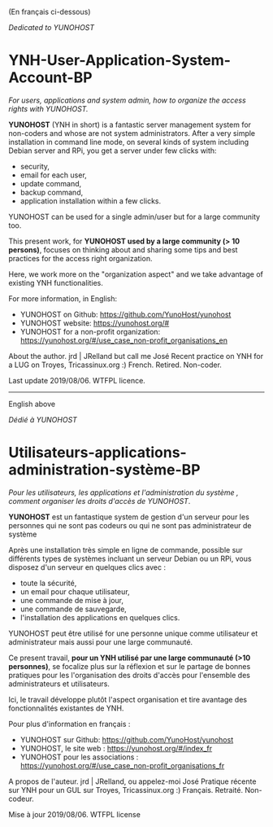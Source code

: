 (En français ci-dessous)

*Dedicated to YUNOHOST*

# YNH-User-Application-System-Account-BP
*For users, applications and system admin, how to organize the access rights with YUNOHOST.*

**YUNOHOST** (YNH in short) is a fantastic server management system for non-coders and whose are not system administrators.
After a very simple installation in command line mode, on several kinds of system including Debian server and RPi, 
you get a server under few clicks with:
- security, 
- email for each user, 
- update command, 
- backup command,
- application installation within a few clicks.

YUNOHOST can be used for a single admin/user but for a large community too.

This present work, for **YUNOHOST used by a large community (> 10 persons)**, focuses on thinking about and sharing some tips and best practices for the access right organization.

Here, we work more on the "organization aspect" and we take advantage of existing YNH functionalities.

For more information, in English:
- YUNOHOST on Github: https://github.com/YunoHost/yunohost
- YUNOHOST website: https://yunohost.org/#
- YUNOHOST for a non-profit organization: https://yunohost.org/#/use_case_non-profit_organisations_en

About the author.
jrd | JRelland but call me José
Recent practice on YNH for a LUG on Troyes, Tricassinux.org :)
French. Retired. Non-coder.

Last update 2019/08/06. WTFPL licence.

---------------------------------------------------------------------------------------------------------------------------------------
English above

*Dédié à YUNOHOST*

# Utilisateurs-applications-administration-système-BP
*Pour les utilisateurs, les applications et l'administration du système , comment organiser les droits d'accès de YUNOHOST*.

**YUNOHOST** est un fantastique system de gestion d'un serveur pour les personnes qui ne sont pas codeurs ou qui ne sont pas administrateur de système 

Après une installation très simple en ligne de commande, possible sur différents types de systèmes incluant un serveur Debian ou un RPi, vous disposez d'un serveur en quelques clics avec :
- toute la sécurité,
- un email pour chaque utilisateur,
- une commande de mise à jour,
- une commande de sauvegarde,
- l'installation des applications en quelques clics.

YUNOHOST peut être utilisé for une personne unique comme utilisateur et administrateur mais aussi pour une large communauté.

Ce present travail, **pour un YNH utilisé par une large communauté (>10 personnes)**, se focalize plus sur la réflexion et sur le partage de bonnes pratiques pour les l'organisation des droits d'accès pour l'ensemble des administrateurs et utilisateurs.

Ici, le travail développe plutôt l'aspect organisation et tire avantage des fonctionnalités existantes de YNH.

Pour plus d'information en français :
- YUNOHOST sur Github: https://github.com/YunoHost/yunohost
- YUNOHOST, le site web : https://yunohost.org/#/index_fr 
- YUNOHOST pour les associations : https://yunohost.org/#/use_case_non-profit_organisations_fr

A propos de l'auteur. 
jrd | JRelland, ou appelez-moi José
Pratique récente sur YNH pour un GUL sur Troyes, Tricassinux.org :)
Français. Retraité. Non-codeur.

Mise à jour 2019/08/06. WTFPL license

